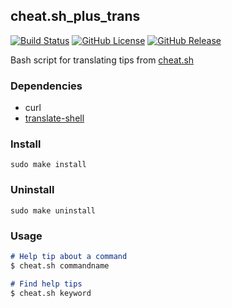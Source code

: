 ## cheat.sh_plus_trans
[![Build Status](https://travis-ci.org/nixscript/cheat.sh_plus_trans.svg?branch=master)](https://travis-ci.org/nixscript/cheat.sh_plus_trans)
[![GitHub License](https://img.shields.io/github/license/nixscript/cheat.sh_plus_trans.svg)](https://github.com/nixscript/cheat.sh_plus_trans/blob/master/LICENSE.md)
[![GitHub Release](https://img.shields.io/github/release/nixscript/cheat.sh_plus_trans.svg)](https://github.com/nixscript/cheat.sh_plus_trans/releases)

Bash script for translating tips from [cheat.sh](http://cheat.sh/)

### Dependencies

+ curl
+ [translate-shell](https://github.com/soimort/translate-shell)

### Install
```
sudo make install
```

### Uninstall
```
sudo make uninstall
```

### Usage
```markdown
# Help tip about a command
$ cheat.sh commandname

# Find help tips
$ cheat.sh keyword
```
